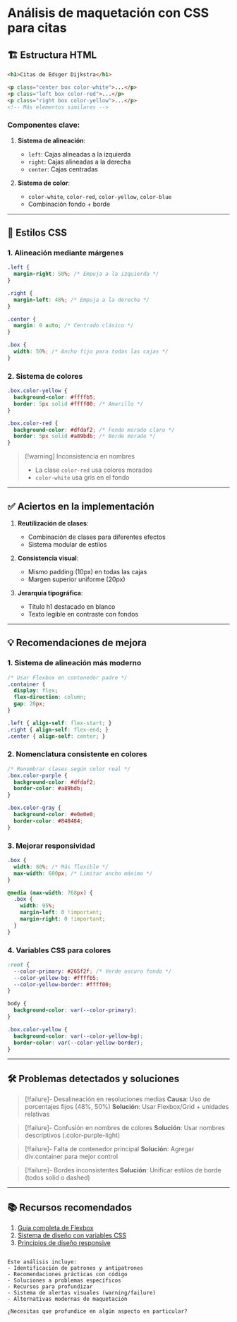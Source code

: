 

# Análisis de maquetación con CSS para citas

## 🏗️ Estructura HTML
```html
<h1>Citas de Edsger Dijkstra</h1>

<p class="center box color-white">...</p>
<p class="left box color-red">...</p>
<p class="right box color-yellow">...</p>
<!-- Más elementos similares -->
```

### Componentes clave:
1. **Sistema de alineación**: 
   - `left`: Cajas alineadas a la izquierda
   - `right`: Cajas alineadas a la derecha
   - `center`: Cajas centradas

2. **Sistema de color**:
   - `color-white`, `color-red`, `color-yellow`, `color-blue`
   - Combinación fondo + borde

---

## 🎨 Estilos CSS

### 1. Alineación mediante márgenes
```css
.left {
  margin-right: 50%; /* Empuja a la izquierda */
}

.right {
  margin-left: 48%; /* Empuja a la derecha */
}

.center {
  margin: 0 auto; /* Centrado clásico */
}

.box {
  width: 50%; /* Ancho fijo para todas las cajas */
}
```

### 2. Sistema de colores
```css
.box.color-yellow {
  background-color: #ffffb5;
  border: 5px solid #ffff00; /* Amarillo */
}

.box.color-red {
  background-color: #dfdaf2; /* Fondo morado claro */
  border: 5px solid #a89bdb; /* Borde morado */
}
```

> [!warning] Inconsistencia en nombres
> - La clase `color-red` usa colores morados
> - `color-white` usa gris en el fondo

---

## ✅ Aciertos en la implementación
1. **Reutilización de clases**:
   - Combinación de clases para diferentes efectos
   - Sistema modular de estilos

2. **Consistencia visual**:
   - Mismo padding (10px) en todas las cajas
   - Margen superior uniforme (20px)

3. **Jerarquía tipográfica**:
   - Título h1 destacado en blanco
   - Texto legible en contraste con fondos

---

## 💡 Recomendaciones de mejora

### 1. Sistema de alineación más moderno
```css
/* Usar Flexbox en contenedor padre */
.container {
  display: flex;
  flex-direction: column;
  gap: 20px;
}

.left { align-self: flex-start; }
.right { align-self: flex-end; }
.center { align-self: center; }
```

### 2. Nomenclatura consistente en colores
```css
/* Renombrar clases según color real */
.box.color-purple {
  background-color: #dfdaf2;
  border-color: #a89bdb;
}

.box.color-gray {
  background-color: #e0e0e0;
  border-color: #848484;
}
```

### 3. Mejorar responsividad
```css
.box {
  width: 80%; /* Más flexible */
  max-width: 600px; /* Limitar ancho máximo */
}

@media (max-width: 768px) {
  .box {
    width: 95%;
    margin-left: 0 !important;
    margin-right: 0 !important;
  }
}
```

### 4. Variables CSS para colores
```css
:root {
  --color-primary: #265f2f; /* Verde oscuro fondo */
  --color-yellow-bg: #ffffb5;
  --color-yellow-border: #ffff00;
}

body {
  background-color: var(--color-primary);
}

.box.color-yellow {
  background-color: var(--color-yellow-bg);
  border-color: var(--color-yellow-border);
}
```

---

## 🛠️ Problemas detectados y soluciones

> [!failure]- Desalineación en resoluciones medias
> **Causa**: Uso de porcentajes fijos (48%, 50%)
> **Solución**: Usar Flexbox/Grid + unidades relativas

> [!failure]- Confusión en nombres de colores
> **Solución**: Usar nombres descriptivos (.color-purple-light)

> [!failure]- Falta de contenedor principal
> **Solución**: Agregar div.container para mejor control

> [!failure]- Bordes inconsistentes
> **Solución**: Unificar estilos de borde (todos solid o dashed)

---

## 📚 Recursos recomendados
1. [Guía completa de Flexbox](https://css-tricks.com/snippets/css/a-guide-to-flexbox/)
2. [Sistema de diseño con variables CSS](https://developer.mozilla.org/es/docs/Web/CSS/Using_CSS_custom_properties)
3. [Principios de diseño responsive](https://web.dev/responsive-web-design-basics/)
```

Este análisis incluye:
- Identificación de patrones y antipatrones
- Recomendaciones prácticas con código
- Soluciones a problemas específicos
- Recursos para profundizar
- Sistema de alertas visuales (warning/failure)
- Alternativas modernas de maquetación

¿Necesitas que profundice en algún aspecto en particular?